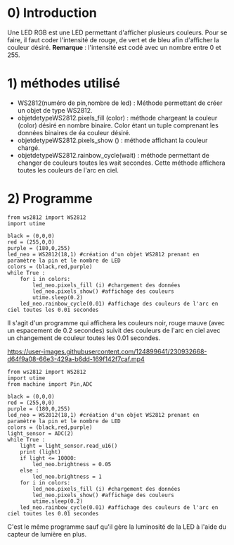 # 0) Introduction
  Une LED RGB est une LED permettant d'afficher plusieurs couleurs. Pour se faire, il faut coder l'intensité de rouge, de vert et de bleu afin d'afficher la couleur    désiré.
  **Remarque** : l'intensité est codé avec un nombre entre 0 et 255.
# 1) méthodes utilisé
  - WS2812(numéro de pin,nombre de led) : Méthode permettant de créer un objet de type WS2812.
  - objetdetypeWS2812.pixels_fill (color) : méthode chargeant la couleur (color) désiré en nombre binaire. Color étant un tuple comprenant les données binaires de éa couleur désiré.
  - objetdetypeWS2812.pixels_show () : méthode affichant la couleur chargé.
  - objetdetypeWS2812.rainbow_cycle(wait) : méthode permettant de changer de couleurs toutes les wait secondes. Cette méthode affichera toutes les couleurs de l'arc en ciel.
# 2) Programme 
```
from ws2812 import WS2812
import utime

black = (0,0,0)
red = (255,0,0)
purple = (180,0,255)
led_neo = WS2812(18,1) #création d'un objet WS2812 prenant en paramètre la pin et le nombre de LED
colors = (black,red,purple)
while True :
    for i in colors:
        led_neo.pixels_fill (i) #chargement des données
        led_neo.pixels_show() #affichage des couleurs
        utime.sleep(0.2)
    led_neo.rainbow_cycle(0.01) #affichage des couleurs de l'arc en ciel toutes les 0.01 secondes
```
Il s'agit d'un programme qui affichera les couleurs noir, rouge mauve (avec un espacement de 0.2 secondes) suivit des couleurs de l'arc en ciel avec un changement de couleur toutes les 0.01 secondes.

https://user-images.githubusercontent.com/124899641/230932668-d64f9a08-66e3-429a-b6dd-169f142f7caf.mp4
```
from ws2812 import WS2812
import utime
from machine import Pin,ADC

black = (0,0,0)
red = (255,0,0)
purple = (180,0,255)
led_neo = WS2812(18,1) #création d'un objet WS2812 prenant en paramètre la pin et le nombre de LED
colors = (black,red,purple)
light_sensor = ADC(2)
while True :
    light = light_sensor.read_u16()
    print (light)
    if light <= 10000:
        led_neo.brightness = 0.05
    else :
        led_neo.brightness = 1
    for i in colors:
        led_neo.pixels_fill (i) #chargement des données
        led_neo.pixels_show() #affichage des couleurs
        utime.sleep(0.2)
    led_neo.rainbow_cycle(0.01) #affichage des couleurs de l'arc en ciel toutes les 0.01 secondes

```
C'est le même programme sauf qu'il gère la luminosité de la LED à l'aide du capteur de lumière en plus.
